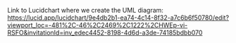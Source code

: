 Link to Lucidchart where we create the UML diagram:
https://lucid.app/lucidchart/9e4db2b1-ea74-4c14-8f32-a7c6b6f50780/edit?viewport_loc=-481%2C-46%2C2469%2C1222%2CHWEp-vi-RSFO&invitationId=inv_edec4452-8198-4d6d-a3de-74185bdbb070
